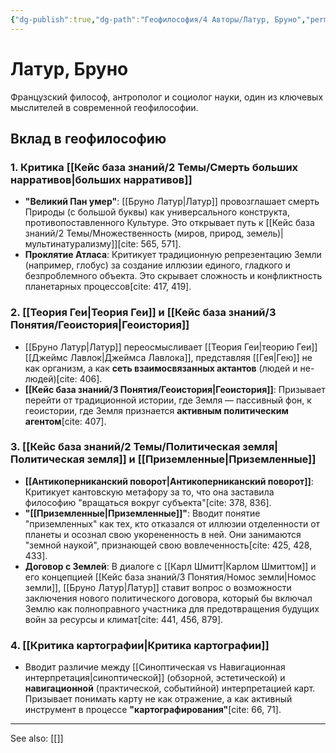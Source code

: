 ```yaml
---
{"dg-publish":true,"dg-path":"Геофилософия/4 Авторы/Латур, Бруно","permalink":"/geofilosofiya/4-avtory/latur-bruno/"}
---
```



# Латур, Бруно

Французский философ, антрополог и социолог науки, один из ключевых мыслителей в современной геофилософии.

## Вклад в геофилософию

### 1. Критика [[Кейс база знаний/2 Темы/Смерть больших нарративов\|больших нарративов]]
- **"Великий Пан умер"**: [[Бруно Латур\|Латур]] провозглашает смерть Природы (с большой буквы) как универсального конструкта, противопоставленного Культуре. Это открывает путь к [[Кейс база знаний/2 Темы/Множественность (миров, природ, земель)\|мультинатурализму]][cite: 565, 571].
- **Проклятие Атласа**: Критикует традиционную репрезентацию Земли (например, глобус) за создание иллюзии единого, гладкого и безпроблемного объекта. Это скрывает сложность и конфликтность планетарных процессов[cite: 417, 419].

### 2. [[Теория Геи\|Теория Геи]] и [[Кейс база знаний/3 Понятия/Геоистория\|Геоистория]]
- [[Бруно Латур\|Латур]] переосмысливает [[Теория Геи\|теорию Геи]] [[Джеймс Лавлок\|Джеймса Лавлока]], представляя [[Гея\|Гею]] не как организм, а как **сеть взаимосвязанных актантов** (людей и не-людей)[cite: 406].
- **[[Кейс база знаний/3 Понятия/Геоистория\|Геоистория]]**: Призывает перейти от традиционной истории, где Земля — пассивный фон, к геоистории, где Земля признается **активным политическим агентом**[cite: 407].

### 3. [[Кейс база знаний/2 Темы/Политическая земля\|Политическая земля]] и [[Приземленные\|Приземленные]]
- **[[Антикоперниканский поворот\|Антикоперниканский поворот]]**: Критикует кантовскую метафору за то, что она заставила философию "вращаться вокруг субъекта"[cite: 378, 836].
- **"[[Приземленные\|Приземленные]]"**: Вводит понятие "приземленных" как тех, кто отказался от иллюзии отделенности от планеты и осознал свою укорененность в ней. Они занимаются "земной наукой", признающей свою вовлеченность[cite: 425, 428, 433].
- **Договор с Землей**: В диалоге с [[Карл Шмитт\|Карлом Шмиттом]] и его концепцией [[Кейс база знаний/3 Понятия/Номос земли\|Номос земли]], [[Бруно Латур\|Латур]] ставит вопрос о возможности заключения нового политического договора, который бы включал Землю как полноправного участника для предотвращения будущих войн за ресурсы и климат[cite: 441, 456, 879].

### 4. [[Критика картографии\|Критика картографии]]
- Вводит различие между [[Синоптическая vs Навигационная интерпретация\|синоптической]] (обзорной, эстетической) и **навигационной** (практической, событийной) интерпретацией карт. Призывает понимать карту не как отражение, а как активный инструмент в процессе **"картографирования"**[cite: 66, 71].





---
See also:
[[]]
